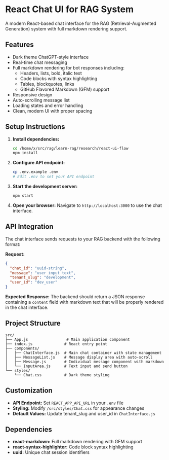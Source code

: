 # React Chat UI for RAG System

A modern React-based chat interface for the RAG (Retrieval-Augmented Generation) system with full markdown rendering support.

## Features

- Dark theme ChatGPT-style interface
- Real-time chat messaging
- Full markdown rendering for bot responses including:
  - Headers, lists, bold, italic text
  - Code blocks with syntax highlighting
  - Tables, blockquotes, links
  - GitHub Flavored Markdown (GFM) support
- Responsive design
- Auto-scrolling message list
- Loading states and error handling
- Clean, modern UI with proper spacing

## Setup Instructions

1. **Install dependencies:**
   ```bash
   cd /home/x/src/rag/learn-rag/research/react-ui-flow
   npm install
   ```

2. **Configure API endpoint:**
   ```bash
   cp .env.example .env
   # Edit .env to set your API endpoint
   ```

3. **Start the development server:**
   ```bash
   npm start
   ```

4. **Open your browser:**
   Navigate to `http://localhost:3000` to use the chat interface.

## API Integration

The chat interface sends requests to your RAG backend with the following format:

**Request:**
```json
{
  "chat_id": "uuid-string",
  "message": "user input text",
  "tenant_slug": "development",
  "user_id": "dev_user"
}
```

**Expected Response:**
The backend should return a JSON response containing a `content` field with markdown text that will be properly rendered in the chat interface.

## Project Structure

```
src/
├── App.js                 # Main application component
├── index.js              # React entry point
├── components/
│   ├── ChatInterface.js  # Main chat container with state management
│   ├── MessageList.js    # Message display area with auto-scroll
│   ├── Message.js        # Individual message component with markdown
│   └── InputArea.js      # Text input and send button
└── styles/
    └── Chat.css          # Dark theme styling
```

## Customization

- **API Endpoint:** Set `REACT_APP_API_URL` in your `.env` file
- **Styling:** Modify `/src/styles/Chat.css` for appearance changes
- **Default Values:** Update tenant_slug and user_id in `ChatInterface.js`

## Dependencies

- **react-markdown:** Full markdown rendering with GFM support
- **react-syntax-highlighter:** Code block syntax highlighting
- **uuid:** Unique chat session identifiers